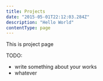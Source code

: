 ```yaml
---
title: Projects
date: "2015-05-01T22:12:03.284Z"
description: "Hello World"
contentType: page
---
```


This is project page

TODO:

- write something about your works
- whatever

